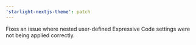 ```yaml
---
'starlight-nextjs-theme': patch
---
```


Fixes an issue where nested user-defined Expressive Code settings were not being applied correctly.

